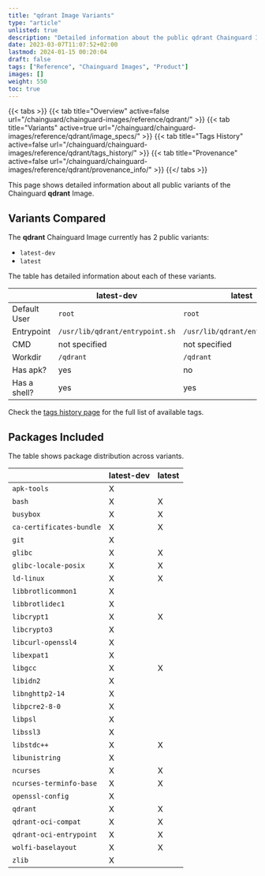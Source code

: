```yaml
---
title: "qdrant Image Variants"
type: "article"
unlisted: true
description: "Detailed information about the public qdrant Chainguard Image variants"
date: 2023-03-07T11:07:52+02:00
lastmod: 2024-01-15 00:20:04
draft: false
tags: ["Reference", "Chainguard Images", "Product"]
images: []
weight: 550
toc: true
---
```


{{< tabs >}}
{{< tab title="Overview" active=false url="/chainguard/chainguard-images/reference/qdrant/" >}}
{{< tab title="Variants" active=true url="/chainguard/chainguard-images/reference/qdrant/image_specs/" >}}
{{< tab title="Tags History" active=false url="/chainguard/chainguard-images/reference/qdrant/tags_history/" >}}
{{< tab title="Provenance" active=false url="/chainguard/chainguard-images/reference/qdrant/provenance_info/" >}}
{{</ tabs >}}

This page shows detailed information about all public variants of the Chainguard **qdrant** Image.

## Variants Compared
The **qdrant** Chainguard Image currently has 2 public variants: 

- `latest-dev`
- `latest`

The table has detailed information about each of these variants.

|              | latest-dev                      | latest                          |
|--------------|---------------------------------|---------------------------------|
| Default User | `root`                          | `root`                          |
| Entrypoint   | `/usr/lib/qdrant/entrypoint.sh` | `/usr/lib/qdrant/entrypoint.sh` |
| CMD          | not specified                   | not specified                   |
| Workdir      | `/qdrant`                       | `/qdrant`                       |
| Has apk?     | yes                             | no                              |
| Has a shell? | yes                             | yes                             |

Check the [tags history page](/chainguard/chainguard-images/reference/qdrant/tags_history/) for the full list of available tags.

## Packages Included
The table shows package distribution across variants.

|                          | latest-dev | latest |
|--------------------------|------------|--------|
| `apk-tools`              | X          |        |
| `bash`                   | X          | X      |
| `busybox`                | X          | X      |
| `ca-certificates-bundle` | X          | X      |
| `git`                    | X          |        |
| `glibc`                  | X          | X      |
| `glibc-locale-posix`     | X          | X      |
| `ld-linux`               | X          | X      |
| `libbrotlicommon1`       | X          |        |
| `libbrotlidec1`          | X          |        |
| `libcrypt1`              | X          | X      |
| `libcrypto3`             | X          |        |
| `libcurl-openssl4`       | X          |        |
| `libexpat1`              | X          |        |
| `libgcc`                 | X          | X      |
| `libidn2`                | X          |        |
| `libnghttp2-14`          | X          |        |
| `libpcre2-8-0`           | X          |        |
| `libpsl`                 | X          |        |
| `libssl3`                | X          |        |
| `libstdc++`              | X          | X      |
| `libunistring`           | X          |        |
| `ncurses`                | X          | X      |
| `ncurses-terminfo-base`  | X          | X      |
| `openssl-config`         | X          |        |
| `qdrant`                 | X          | X      |
| `qdrant-oci-compat`      | X          | X      |
| `qdrant-oci-entrypoint`  | X          | X      |
| `wolfi-baselayout`       | X          | X      |
| `zlib`                   | X          |        |

